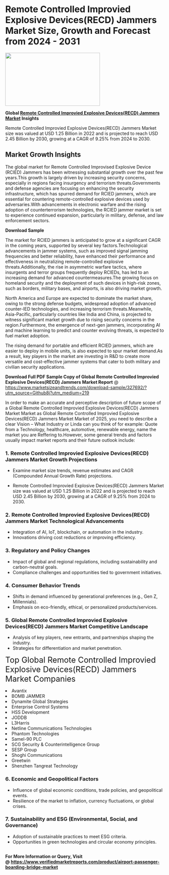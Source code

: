 <H1>Remote Controlled Improvied Explosive Devices(RECD) Jammers Market Size, Growth and Forecast from 2024 - 2031</H1><img class="aligncenter size-medium wp-image-584254" src="https://thirdeyenews.in/wp-content/uploads/2024/09/Global-Market-Research-300x168.jpeg" alt="" width="300" height="168" /><p><strong>Global&nbsp;<a href="https://www.marketsizeandtrends.com/download-sample/327692/?utm_source=Github8j?utm_medium=219">Remote Controlled Improvied Explosive Devices(RECD) Jammers Market</a> Insights</strong></p><p>Remote Controlled Improvied Explosive Devices(RECD) Jammers Market size was valued at USD 1.25 Billion in 2022 and is projected to reach USD 2.45 Billion by 2030, growing at a CAGR of 9.25% from 2024 to 2030.</p><p><h2>Market Growth Insights</h2> <p>The global market for Remote Controlled Improvised Explosive Device (RCIED) Jammers has been witnessing substantial growth over the past few years.This growth is largely driven by increasing security concerns, especially in regions facing insurgency and terrorism threats.Governments and defense agencies are focusing on enhancing the security infrastructure, which has spurred demand for RCIED jammers, which are essential for countering remote-controlled explosive devices used by adversaries.With advancements in electronic warfare and the rising adoption of counterterrorism technologies, the RCIED jammer market is set to experience continued expansion, particularly in military, defense, and law enforcement sectors.</p> <p><strong>Download Sample</strong></p> <p>The market for RCIED jammers is anticipated to grow at a significant CAGR in the coming years, supported by several key factors.Technological advancements in jammer systems, such as improved signal jamming frequencies and better reliability, have enhanced their performance and effectiveness in neutralizing remote-controlled explosive threats.Additionally, the rise in asymmetric warfare tactics, where insurgents and terror groups frequently deploy RCIEDs, has led to an increasing demand for advanced countermeasures.The growing focus on homeland security and the deployment of such devices in high-risk zones, such as borders, military bases, and airports, is also driving market growth.</p> <p>North America and Europe are expected to dominate the market share, owing to the strong defense budgets, widespread adoption of advanced counter-IED technologies, and increasing terrorism threats.Meanwhile, Asia-Pacific, particularly countries like India and China, is projected to witness significant market growth due to rising security concerns in the region.Furthermore, the emergence of next-gen jammers, incorporating AI and machine learning to predict and counter evolving threats, is expected to fuel market adoption.</p> <p>The rising demand for portable and efficient RCIED jammers, which are easier to deploy in mobile units, is also expected to spur market demand.As a result, key players in the market are investing in R&D to create more versatile and cost-effective jammer systems that cater to both military and civilian security applications.</p> <p><span class=""><strong>Download Full PDF Sample Copy of Global Remote Controlled Improvied Explosive Devices(RECD) Jammers Market Report</strong> @ <a href="https://www.marketsizeandtrends.com/download-sample/327692/?utm_source=Github8j?utm_medium=219" target="_blank">https://www.marketsizeandtrends.com/download-sample/327692/?utm_source=Github8j?utm_medium=219</a></span></p><p>In order to make an accurate and perceptive description of future scope of a Global&nbsp;Remote Controlled Improvied Explosive Devices(RECD) Jammers Market Market as Global&nbsp;Remote Controlled Improvied Explosive Devices(RECD) Jammers Market Market of 2025, you need to describe a clear Vision &ndash; What Industry or Linda can you think of for example: Quote from a Technology, healthcare, automotive, renewable energy, name the market you are Reffering to.However, some general trends and factors usually impact market reports and their future outlook include:</p><h3>1.&nbsp;<strong>Remote Controlled Improvied Explosive Devices(RECD) Jammers Market Growth Projections</strong></h3><ul><li>Examine market size trends, revenue estimates and CAGR (Compounded Annual Growth Rate) projections.</li><li><p>Remote Controlled Improvied Explosive Devices(RECD) Jammers Market size was valued at USD 1.25 Billion in 2022 and is projected to reach USD 2.45 Billion by 2030, growing at a CAGR of 9.25% from 2024 to 2030.</p></li></ul><h3>2.&nbsp;<strong>Remote Controlled Improvied Explosive Devices(RECD) Jammers Market Technological Advancements</strong></h3><ul><li>Integration of AI, IoT, blockchain, or automation in the industry.</li><li>Innovations driving cost reductions or improving efficiency.</li></ul><h3>3.&nbsp;<strong>Regulatory and Policy Changes</strong></h3><ul><li>Impact of global and regional regulations, including sustainability and carbon-neutral goals.</li><li>Compliance challenges and opportunities tied to government initiatives.</li></ul><h3>4.&nbsp;<strong>Consumer Behavior Trends</strong></h3><ul><li>Shifts in demand influenced by generational preferences (e.g., Gen Z, Millennials).</li><li>Emphasis on eco-friendly, ethical, or personalized products/services.</li></ul><h3>5.&nbsp;<strong>Global Remote Controlled Improvied Explosive Devices(RECD) Jammers Market Competitive Landscape</strong></h3><ul><li>Analysis of key players, new entrants, and partnerships shaping the industry.</li><li>Strategies for differentiation and market penetration.</li></ul><p data-pm-slice="1 1 []"><span style="color: inherit; font-family: inherit; font-size: 25px;">Top Global Remote Controlled Improvied Explosive Devices(RECD) Jammers Market Companies</span></p><div class="" data-test-id=""><p><li>Avantix</li><li> BOMB JAMMER</li><li> Dynamite Global Strategies</li><li> Enterprise Control Systems</li><li> HSS Development</li><li> JODDB</li><li> L3Harris</li><li> Netline Communications Technologies</li><li> Phantom Technologies</li><li> Samel-90 PLC</li><li> SCG Security & Counterintelligence Group</li><li> SESP Group</li><li> Shoghi Communications</li><li> Greetwin</li><li> Shenzhen Tangreat Technology</li></p></div><h3>6.&nbsp;<strong>Economic and Geopolitical Factors</strong></h3><ul><li>Influence of global economic conditions, trade policies, and geopolitical events.</li><li>Resilience of the market to inflation, currency fluctuations, or global crises.</li></ul><h3>7.&nbsp;<strong>Sustainability and ESG (Environmental, Social, and Governance)</strong></h3><ul><li>Adoption of sustainable practices to meet ESG criteria.</li><li>Opportunities in green technologies and circular economy principles.</li></ul><h2><strong style="font-size: 14px;">For More Information or Query, Visit @&nbsp;</strong><a style="background-color: #ffffff; font-size: 14px;" href="https://www.marketsizeandtrends.com/report/remote-controlled-improvied-explosive-devices-recd-jammers-market/" target="_blank">https://www.verifiedmarketreports.com/product/airport-passenger-boarding-bridge-market</a></h2>